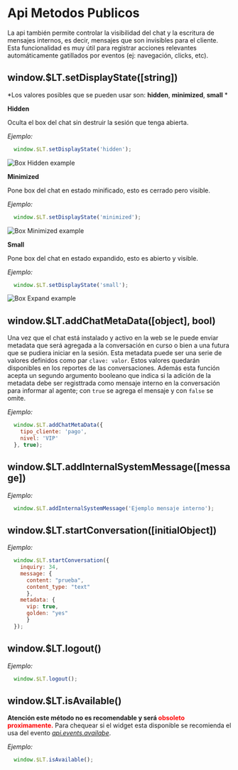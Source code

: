 # Api Metodos Publicos

La api también permite controlar la visibilidad del chat y la escritura de mensajes internos, es decir, mensajes que son invisibles para el cliente. Esta funcionalidad es muy útil para registrar acciones relevantes automáticamente gatillados por eventos (ej: navegación, clicks, etc).

## window.$LT.setDisplayState([string])
*Los valores posibles que se pueden usar son: **hidden**, **minimized**, **small** *


**Hidden**

Oculta el box del chat sin destruir la sesión que tenga abierta.

*Ejemplo:*
```javascript
  window.$LT.setDisplayState('hidden');
```

![Box Hidden example](_media/setDisplayStateHidden.gif)

**Minimized**

Pone box del chat en estado minificado, esto es cerrado pero visible.

*Ejemplo:*
```javascript
  window.$LT.setDisplayState('minimized');
```

![Box Minimized example](_media/setDisplayStateMinimized.gif)

**Small**

Pone box del chat en estado expandido, esto es abierto y visible.

*Ejemplo:*
```javascript
  window.$LT.setDisplayState('small');
```

![Box Expand example](_media/setDisplayStateSmall.gif)

## window.$LT.addChatMetaData([object], bool)
Una vez que el chat está instalado y activo en la web se le puede enviar metadata que será agregada a la conversación en curso o bien a una futura que se pudiera iniciar en la sesión. Esta metadata puede ser una serie de valores definidos como par `clave: valor`. Estos valores quedarán disponibles en los reportes de las conversaciones. Además esta función acepta un segundo argumento booleano que indica si la adición de la metadata debe ser registtrada como mensaje interno en la conversación para informar al agente; con `true` se agrega el mensaje y con `false` se omite.

*Ejemplo:*
```javascript
  window.$LT.addChatMetaData({
    tipo_cliente: 'pago',
    nivel: 'VIP'
  }, true);
```

## window.$LT.addInternalSystemMessage([message])

*Ejemplo:*
```javascript
  window.$LT.addInternalSystemMessage('Ejemplo mensaje interno');
```

## window.$LT.startConversation([initialObject])

*Ejemplo:*
```javascript
  window.$LT.startConversation({
    inquiry: 34,
    message: { 
      content: "prueba", 
      content_type: "text" 
      }, 
    metadata: { 
      vip: true, 
      golden: "yes" 
      }
  });
```

## window.$LT.logout()

*Ejemplo:*
```javascript
  window.$LT.logout();
```

## window.$LT.isAvailable()

**Atención este método no es recomendable y será <span style="color:red">obsoleto proximamente<span>.** Para chequear si el widget esta disponible se recomienda
el usa del evento *[api.events.availabe](apievents#apieventsavailable)*.

*Ejemplo:*
```javascript
  window.$LT.isAvailable();
```
